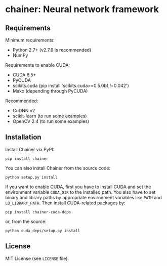 # chainer: Neural network framework

## Requirements

Minimum requirements:
- Python 2.7+ (v2.7.9 is recommended)
- NumPy

Requirements to enable CUDA:
- CUDA 6.5+
- PyCUDA
- scikits.cuda (pip install 'scikits.cuda>=0.5.0b1,!=0.042')
- Mako (depending through PyCUDA)

Recommended:
- CuDNN v2
- scikit-learn (to run some examples)
- OpenCV 2.4 (to run some examples)

## Installation

Install Chainer via PyPI:
```
pip install chainer
```

You can also install Chainer from the source code:
```
python setup.py install
```

If you want to enable CUDA, first you have to install CUDA and set the environment variable `CUDA_DIR` to the installed path.
You also have to set binary and library paths by appropriate environment variables like `PATH` and `LD_LIBRARY_PATH`.
Then install CUDA-related packages by:
```
pip install chainer-cuda-deps
```

or, from the source:
```
python cuda_deps/setup.py install
```

## License

MIT License (see `LICENSE` file).
